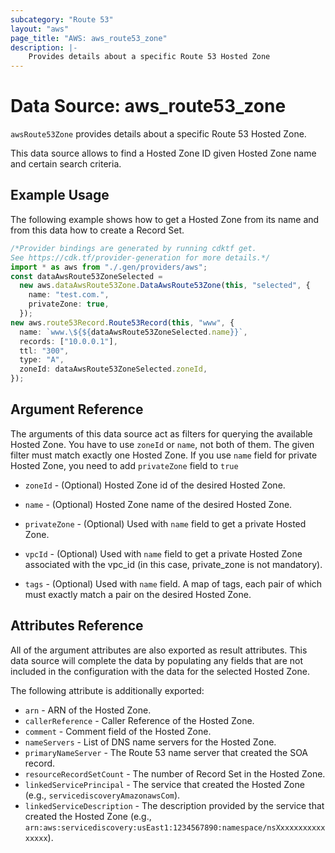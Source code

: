 ```yaml
---
subcategory: "Route 53"
layout: "aws"
page_title: "AWS: aws_route53_zone"
description: |-
    Provides details about a specific Route 53 Hosted Zone
---
```


# Data Source: aws\_route53\_zone

`awsRoute53Zone` provides details about a specific Route 53 Hosted Zone.

This data source allows to find a Hosted Zone ID given Hosted Zone name and certain search criteria.

## Example Usage

The following example shows how to get a Hosted Zone from its name and from this data how to create a Record Set.

```typescript
/*Provider bindings are generated by running cdktf get.
See https://cdk.tf/provider-generation for more details.*/
import * as aws from "./.gen/providers/aws";
const dataAwsRoute53ZoneSelected =
  new aws.dataAwsRoute53Zone.DataAwsRoute53Zone(this, "selected", {
    name: "test.com.",
    privateZone: true,
  });
new aws.route53Record.Route53Record(this, "www", {
  name: `www.\${${dataAwsRoute53ZoneSelected.name}}`,
  records: ["10.0.0.1"],
  ttl: "300",
  type: "A",
  zoneId: dataAwsRoute53ZoneSelected.zoneId,
});

```

## Argument Reference

The arguments of this data source act as filters for querying the available
Hosted Zone. You have to use `zoneId` or `name`, not both of them. The given filter must match exactly one
Hosted Zone. If you use `name` field for private Hosted Zone, you need to add `privateZone` field to `true`

*   `zoneId` - (Optional) Hosted Zone id of the desired Hosted Zone.

*   `name` - (Optional) Hosted Zone name of the desired Hosted Zone.

*   `privateZone` - (Optional) Used with `name` field to get a private Hosted Zone.

*   `vpcId` - (Optional) Used with `name` field to get a private Hosted Zone associated with the vpc\_id (in this case, private\_zone is not mandatory).

*   `tags` - (Optional) Used with `name` field. A map of tags, each pair of which must exactly match a pair on the desired Hosted Zone.

## Attributes Reference

All of the argument attributes are also exported as
result attributes. This data source will complete the data by populating
any fields that are not included in the configuration with the data for
the selected Hosted Zone.

The following attribute is additionally exported:

* `arn` - ARN of the Hosted Zone.
* `callerReference` - Caller Reference of the Hosted Zone.
* `comment` - Comment field of the Hosted Zone.
* `nameServers` - List of DNS name servers for the Hosted Zone.
* `primaryNameServer` - The Route 53 name server that created the SOA record.
* `resourceRecordSetCount` - The number of Record Set in the Hosted Zone.
* `linkedServicePrincipal` - The service that created the Hosted Zone (e.g., `servicediscoveryAmazonawsCom`).
* `linkedServiceDescription` - The description provided by the service that created the Hosted Zone (e.g., `arn:aws:servicediscovery:usEast1:1234567890:namespace/nsXxxxxxxxxxxxxxxx`).
